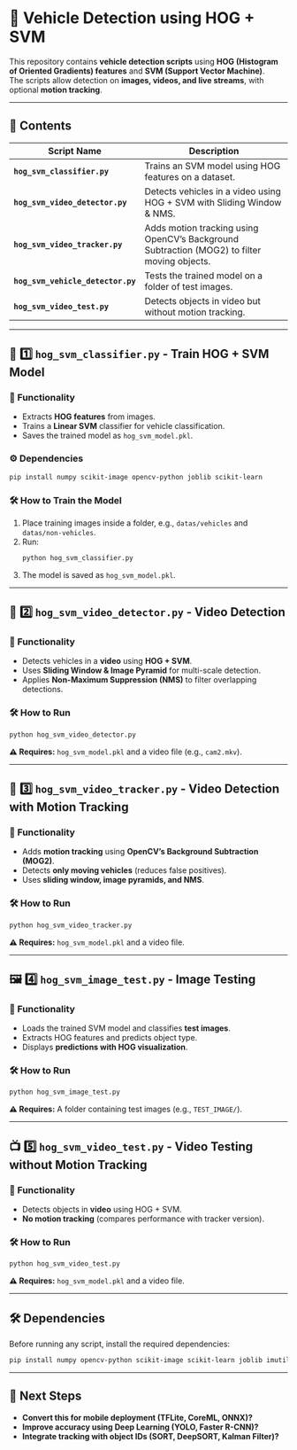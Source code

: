 # 🚗 Vehicle Detection using HOG + SVM

This repository contains **vehicle detection scripts** using **HOG (Histogram of Oriented Gradients) features** and **SVM (Support Vector Machine)**.\
The scripts allow detection on **images, videos, and live streams**, with optional **motion tracking**.

---

## 📂 Contents
| Script Name                   | Description |
|--------------------------------|------------|
| **`hog_svm_classifier.py`**    | Trains an SVM model using HOG features on a dataset. |
| **`hog_svm_video_detector.py`** | Detects vehicles in a video using HOG + SVM with Sliding Window & NMS. |
| **`hog_svm_video_tracker.py`** | Adds motion tracking using OpenCV’s Background Subtraction (MOG2) to filter moving objects. |
| **`hog_svm_vehicle_detector.py`** | Tests the trained model on a folder of test images. |
| **`hog_svm_video_test.py`** | Detects objects in video but without motion tracking. |

---

## 📂 1️⃣ `hog_svm_classifier.py` - Train HOG + SVM Model

### 🎯 Functionality

- Extracts **HOG features** from images.
- Trains a **Linear SVM** classifier for vehicle classification.
- Saves the trained model as `hog_svm_model.pkl`.

### ⚙️ Dependencies

```sh
pip install numpy scikit-image opencv-python joblib scikit-learn
```

### 🛠 How to Train the Model

1. Place training images inside a folder, e.g., `datas/vehicles` and `datas/non-vehicles`.
2. Run:
   ```sh
   python hog_svm_classifier.py
   ```
3. The model is saved as `hog_svm_model.pkl`.

---

## 🎥 2️⃣ `hog_svm_video_detector.py` - Video Detection

### 🎯 Functionality

- Detects vehicles in a **video** using **HOG + SVM**.
- Uses **Sliding Window & Image Pyramid** for multi-scale detection.
- Applies **Non-Maximum Suppression (NMS)** to filter overlapping detections.

### 🛠 How to Run

```sh
python hog_svm_video_detector.py
```

**⚠ Requires:** `hog_svm_model.pkl` and a video file (e.g., `cam2.mkv`).

---

## 🚗 3️⃣ `hog_svm_video_tracker.py` - Video Detection with Motion Tracking

### 🎯 Functionality

- Adds **motion tracking** using **OpenCV’s Background Subtraction (MOG2)**.
- Detects **only moving vehicles** (reduces false positives).
- Uses **sliding window, image pyramids, and NMS**.

### 🛠 How to Run

```sh
python hog_svm_video_tracker.py
```

**⚠ Requires:** `hog_svm_model.pkl` and a video file.

---

## 🖼 4️⃣ `hog_svm_image_test.py` - Image Testing

### 🎯 Functionality

- Loads the trained SVM model and classifies **test images**.
- Extracts HOG features and predicts object type.
- Displays **predictions with HOG visualization**.

### 🛠 How to Run

```sh
python hog_svm_image_test.py
```

**⚠ Requires:** A folder containing test images (e.g., `TEST_IMAGE/`).

---

## 📺 5️⃣ `hog_svm_video_test.py` - Video Testing without Motion Tracking

### 🎯 Functionality

- Detects objects in **video** using HOG + SVM.
- **No motion tracking** (compares performance with tracker version).

### 🛠 How to Run

```sh
python hog_svm_video_test.py
```

**⚠ Requires:** `hog_svm_model.pkl` and a video file.

---

## 🛠 Dependencies

Before running any script, install the required dependencies:

```sh
pip install numpy opencv-python scikit-image scikit-learn joblib imutils
```

---

## 🚀 Next Steps

- **Convert this for mobile deployment (TFLite, CoreML, ONNX)?**
- **Improve accuracy using Deep Learning (YOLO, Faster R-CNN)?**
- **Integrate tracking with object IDs (SORT, DeepSORT, Kalman Filter)?**

